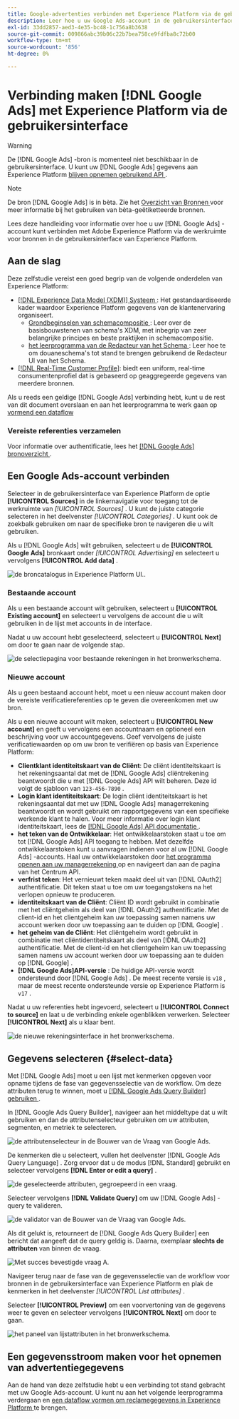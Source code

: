 ```yaml
---
title: Google-advertenties verbinden met Experience Platform via de gebruikersinterface
description: Leer hoe u uw Google Ads-account in de gebruikersinterface koppelt aan Adobe Experience Platform.
exl-id: 33dd2857-aed3-4e35-bc48-1c756a8b3638
source-git-commit: 009866abc39b06c22b7bea758ce9fdfba8c72b00
workflow-type: tm+mt
source-wordcount: '856'
ht-degree: 0%

---
```


# Verbinding maken [!DNL Google Ads] met Experience Platform via de gebruikersinterface

>[!WARNING]
>
>De [!DNL Google Ads] -bron is momenteel niet beschikbaar in de gebruikersinterface. U kunt uw [!DNL Google Ads] gegevens aan Experience Platform [ blijven opnemen gebruikend API ](../../../api/create/advertising/ads.md).

>[!NOTE]
>
>De bron [!DNL Google Ads] is in bèta. Zie het [ Overzicht van Bronnen ](../../../../home.md#terms-and-conditions) voor meer informatie bij het gebruiken van bèta-geëtiketteerde bronnen.

Lees deze handleiding voor informatie over hoe u uw [!DNL Google Ads] -account kunt verbinden met Adobe Experience Platform via de werkruimte voor bronnen in de gebruikersinterface van Experience Platform.

## Aan de slag

Deze zelfstudie vereist een goed begrip van de volgende onderdelen van Experience Platform:

* [[!DNL Experience Data Model (XDM)]  Systeem ](../../../../../xdm/home.md): Het gestandaardiseerde kader waardoor Experience Platform gegevens van de klantenervaring organiseert.
   * [ Grondbeginselen van schemacompositie ](../../../../../xdm/schema/composition.md): Leer over de basisbouwstenen van schema&#39;s XDM, met inbegrip van zeer belangrijke principes en beste praktijken in schemacompositie.
   * [ het leerprogramma van de Redacteur van het Schema ](../../../../../xdm/tutorials/create-schema-ui.md): Leer hoe te om douaneschema&#39;s tot stand te brengen gebruikend de Redacteur UI van het Schema.
* [[!DNL Real-Time Customer Profile]](../../../../../profile/home.md): biedt een uniform, real-time consumentenprofiel dat is gebaseerd op geaggregeerde gegevens van meerdere bronnen.

Als u reeds een geldige [!DNL Google Ads] verbinding hebt, kunt u de rest van dit document overslaan en aan het leerprogramma te werk gaan op [ vormend een dataflow ](../../dataflow/advertising.md)

### Vereiste referenties verzamelen

Voor informatie over authentificatie, lees het [[!DNL Google Ads]  bronoverzicht ](../../../../connectors/advertising/ads.md).

## Een Google Ads-account verbinden

Selecteer in de gebruikersinterface van Experience Platform de optie **[!UICONTROL Sources]** in de linkernavigatie voor toegang tot de werkruimte van *[!UICONTROL Sources]* . U kunt de juiste categorie selecteren in het deelvenster *[!UICONTROL Categories]* . U kunt ook de zoekbalk gebruiken om naar de specifieke bron te navigeren die u wilt gebruiken.

Als u [!DNL Google Ads] wilt gebruiken, selecteert u de **[!UICONTROL Google Ads]** bronkaart onder *[!UICONTROL Advertising]* en selecteert u vervolgens **[!UICONTROL Add data]** .

![ de broncatalogus in Experience Platform UI.](../../../../images/tutorials/create/ads/catalog.png).

### Bestaande account

Als u een bestaande account wilt gebruiken, selecteert u **[!UICONTROL Existing account]** en selecteert u vervolgens de account die u wilt gebruiken in de lijst met accounts in de interface.

Nadat u uw account hebt geselecteerd, selecteert u **[!UICONTROL Next]** om door te gaan naar de volgende stap.

![ de selectiepagina voor bestaande rekeningen in het bronwerkschema.](../../../../images/tutorials/create/ads/existing.png)

### Nieuwe account

Als u geen bestaand account hebt, moet u een nieuw account maken door de vereiste verificatiereferenties op te geven die overeenkomen met uw bron.

Als u een nieuwe account wilt maken, selecteert u **[!UICONTROL New account]** en geeft u vervolgens een accountnaam en optioneel een beschrijving voor uw accountgegevens. Geef vervolgens de juiste verificatiewaarden op om uw bron te verifiëren op basis van Experience Platform:

* **Clientklant identiteitskaart van de Cliënt**: De cliënt identiteitskaart is het rekeningsaantal dat met de [!DNL Google Ads] cliëntrekening beantwoordt die u met [!DNL Google Ads] API wilt beheren. Deze id volgt de sjabloon van `123-456-7890` .
* **Login klant identiteitskaart**: De login cliënt identiteitskaart is het rekeningsaantal dat met uw [!DNL Google Ads] managerrekening beantwoordt en wordt gebruikt om rapportgegevens van een specifieke werkende klant te halen. Voor meer informatie over login klant identiteitskaart, lees de [[!DNL Google Ads]  API documentatie ](https://developers.google.com/search-ads/reporting/concepts/login-customer-id).
* **het teken van de Ontwikkelaar**: Het ontwikkelaarstoken staat u toe om tot [!DNL Google Ads] API toegang te hebben. Met dezelfde ontwikkelaarstoken kunt u aanvragen indienen voor al uw [!DNL Google Ads] -accounts. Haal uw ontwikkelaarstoken door [ het programma openen aan uw managerrekening ](https://ads.google.com/home/tools/manager-accounts/) op en navigeert dan aan de pagina van het Centrum API.
* **verfrist teken**: Het vernieuwt teken maakt deel uit van [!DNL OAuth2] authentificatie. Dit teken staat u toe om uw toegangstokens na het verlopen opnieuw te produceren.
* **identiteitskaart van de Cliënt**: Cliënt ID wordt gebruikt in combinatie met het cliëntgeheim als deel van [!DNL OAuth2] authentificatie. Met de client-id en het clientgeheim kan uw toepassing samen namens uw account werken door uw toepassing aan te duiden op [!DNL Google] .
* **het geheim van de Cliënt**: Het cliëntgeheim wordt gebruikt in combinatie met cliëntidentiteitskaart als deel van [!DNL OAuth2] authentificatie. Met de client-id en het clientgeheim kan uw toepassing samen namens uw account werken door uw toepassing aan te duiden op [!DNL Google] .
* **[!DNL Google Ads]API-versie** : De huidige API-versie wordt ondersteund door [!DNL Google Ads] . De meest recente versie is `v18` , maar de meest recente ondersteunde versie op Experience Platform is `v17` .

Nadat u uw referenties hebt ingevoerd, selecteert u **[!UICONTROL Connect to source]** en laat u de verbinding enkele ogenblikken verwerken. Selecteer **[!UICONTROL Next]** als u klaar bent.

![ de nieuwe rekeningsinterface in het bronwerkschema.](../../../../images/tutorials/create/ads/new.png)

## Gegevens selecteren {#select-data}

Met [!DNL Google Ads] moet u een lijst met kenmerken opgeven voor opname tijdens de fase van gegevensselectie van de workflow. Om deze attributen terug te winnen, moet u [[!DNL Google Ads Query Builder] gebruiken ](https://developers.google.com/google-ads/api/fields/v17/overview_query_builder).

In [!DNL Google Ads Query Builder], navigeer aan het middeltype dat u wilt gebruiken en dan de attributenselecteur gebruiken om uw attributen, segmenten, en metriek te selecteren.

![ de attributenselecteur in de Bouwer van de Vraag van Google Ads.](../../../../images/tutorials/create/ads/attributes.png)

De kenmerken die u selecteert, vullen het deelvenster [!DNL Google Ads Query Language] . Zorg ervoor dat u de modus [!DNL Standard] gebruikt en selecteer vervolgens **[!DNL Enter or edit a query]** .

![ de geselecteerde attributen, gegroepeerd in een vraag.](../../../../images/tutorials/create/ads/enter-query.png)

Selecteer vervolgens **[!DNL Validate Query]** om uw [!DNL Google Ads] -query te valideren.

![ de validator van de Bouwer van de Vraag van Google Ads.](../../../../images/tutorials/create/ads/validate-query.png)

Als dit gelukt is, retourneert de [!DNL Google Ads Query Builder] een bericht dat aangeeft dat de query geldig is. Daarna, exemplaar **slechts de attributen** van binnen de vraag.

![ Met succes bevestigde vraag A.](../../../../images/tutorials/create/ads/copy-query.png)

Navigeer terug naar de fase van de gegevensselectie van de workflow voor bronnen in de gebruikersinterface van Experience Platform en plak de kenmerken in het deelvenster *[!UICONTROL List attributes]* .

Selecteer **[!UICONTROL Preview]** om een voorvertoning van de gegevens weer te geven en selecteer vervolgens **[!UICONTROL Next]** om door te gaan.

![ het paneel van lijstattributen in het bronwerkschema.](../../../../images/tutorials/create/ads/list-attributes.png)

## Een gegevensstroom maken voor het opnemen van advertentiegegevens

Aan de hand van deze zelfstudie hebt u een verbinding tot stand gebracht met uw Google Ads-account. U kunt nu aan het volgende leerprogramma verdergaan en [ een dataflow vormen om reclamegegevens in Experience Platform ](../../dataflow/advertising.md) te brengen.
